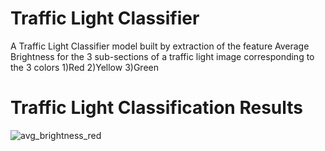 # Traffic Light Classifier

A Traffic Light Classifier model built by extraction of the feature Average Brightness for the 3 sub-sections of a traffic light image
corresponding to the 3 colors 1)Red 2)Yellow 3)Green

# Traffic Light Classification Results 

![avg_brightness_red](https://user-images.githubusercontent.com/25223180/46545611-6822a600-c8e4-11e8-9420-9702e868bd4b.png)


